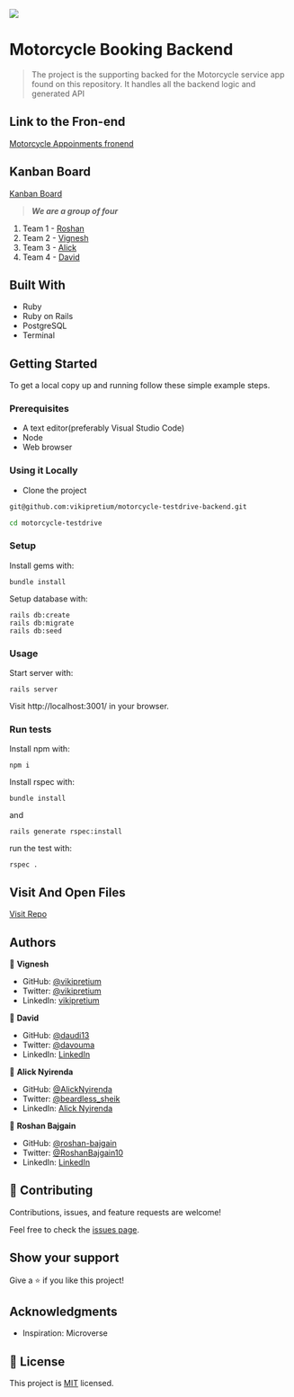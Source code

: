 
![](https://img.shields.io/badge/thecodechaser-blueviolet)

# Motorcycle Booking Backend

> The project is the supporting backed for the Motorcycle service app found on this repository. It handles all the backend logic and generated API

## Link to the Fron-end
[Motorcycle Appoinments fronend](https://github.com/vikipretium/motorcycle-testdrive-frontend/tree/dev)

## Kanban Board
[Kanban Board](https://github.com/users/vikipretium/projects/1/views/1)

> ***We are a group of four***
1. Team 1 - [Roshan](https://github.com/roshan-bajgain)
2. Team 2 - [Vignesh](https://github.com/vikipretium)
3. Team 3 - [Alick](https://github.com/Beardless-sheik)
4. Team 4 - [David](https://github.com/daudi13)

## Built With

- Ruby
- Ruby on Rails
- PostgreSQL
- Terminal

## Getting Started

To get a local copy up and running follow these simple example steps.

### Prerequisites
- A text editor(preferably Visual Studio Code)
- Node
- Web browser

### Using it Locally

- Clone the project

```bash 
git@github.com:vikipretium/motorcycle-testdrive-backend.git

cd motorcycle-testdrive

```

### Setup

Install gems with:

```
bundle install
```

Setup database with:

```
rails db:create
rails db:migrate
rails db:seed
```

### Usage

Start server with:

```
rails server
```

Visit http://localhost:3001/ in your browser.

### Run tests

Install npm with:

```
npm i
```

Install rspec with:

```
bundle install
```

and

```
rails generate rspec:install
```

run the test with:

```
rspec .
```


## Visit And Open Files

[Visit Repo](https://github.com/vikipretium/motorcycle-testdrive-backend)


## Authors

👤 **Vignesh**

- GitHub: [@vikipretium](https://github.com/vikipretium)
- Twitter: [@vikipretium](https://twitter.com/vikipretium)
- LinkedIn: [vikipretium](https://linkedin.com/in/vikipretium)

👤 **David**

- GitHub: [@daudi13](https://github.com/@daudi13)
- Twitter: [@davouma](https://twitter.com/davouma)
- LinkedIn: [LinkedIn](https://linkedin.com/in/linkedinhandle)

👤 **Alick Nyirenda**

- GitHub: [@AlickNyirenda](https://github.com/Beardless-sheik)
- Twitter: [@beardless_sheik](https://twitter.com/Beardless_Sheik)
- LinkedIn: [Alick Nyirenda](https://www.linkedin.com/in/alick-nyirenda/)

👤 **Roshan Bajgain**

- GitHub: [@roshan-bajgain](https://github.com/roshan-bajgain)
- Twitter: [@RoshanBajgain10](https://twitter.com/RoshanBajgain10)
- LinkedIn: [LinkedIn](https://www.linkedin.com/in/roshan-bazgain/)


## 🤝 Contributing

Contributions, issues, and feature requests are welcome!

Feel free to check the [issues page](https://github.com/vikipretium/motorcycle-testdrive-backend/issues).

## Show your support

Give a ⭐️ if you like this project!

## Acknowledgments

- Inspiration: Microverse

## 📝 License

This project is [MIT](./LICENSE.md) licensed.
